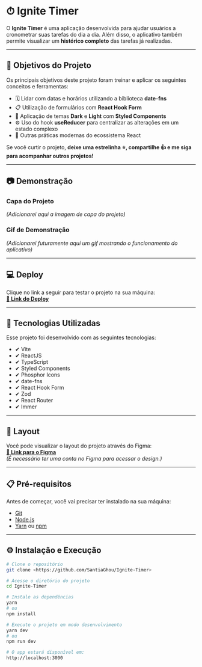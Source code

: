 # ⏱ Ignite Timer

O **Ignite Timer** é uma aplicação desenvolvida para ajudar usuários a cronometrar suas tarefas do dia a dia. Além disso, o aplicativo também permite visualizar um **histórico completo** das tarefas já realizadas.

---

## 🎯 Objetivos do Projeto

Os principais objetivos deste projeto foram treinar e aplicar os seguintes conceitos e ferramentas:

- 🗓 Lidar com datas e horários utilizando a biblioteca **date-fns**
- 📋 Utilização de formulários com **React Hook Form**
- 🎨 Aplicação de temas **Dark** e **Light** com **Styled Components**
- ⚙ Uso do hook **useReducer** para centralizar as alterações em um estado complexo
- 🔧 Outras práticas modernas do ecossistema React

Se você curtir o projeto, **deixe uma estrelinha ⭐, compartilhe 👍 e me siga para acompanhar outros projetos!**

---

## 📷 Demonstração

### Capa do Projeto
*(Adicionarei aqui a imagem de capa do projeto)*

### Gif de Demonstração
*(Adicionarei futuramente aqui um gif mostrando o funcionamento do aplicativo)*

---

## 💻 Deploy

Clique no link a seguir para testar o projeto na sua máquina:  
**[🔗 Link do Deploy](#)**

---

## 🚀 Tecnologias Utilizadas

Esse projeto foi desenvolvido com as seguintes tecnologias:

- ✔ Vite
- ✔ ReactJS
- ✔ TypeScript
- ✔ Styled Components
- ✔ Phosphor Icons
- ✔ date-fns
- ✔ React Hook Form
- ✔ Zod
- ✔ React Router
- ✔ Immer

---

## 🎨 Layout

Você pode visualizar o layout do projeto através do Figma:  
**[🔗 Link para o Figma](#)**  
*(É necessário ter uma conta no Figma para acessar o design.)*

---

## 📋 Pré-requisitos

Antes de começar, você vai precisar ter instalado na sua máquina:

- [Git](https://git-scm.com/)
- [Node.js](https://nodejs.org/)
- [Yarn](https://yarnpkg.com/) ou [npm](https://www.npmjs.com/)

---

## ⚙️ Instalação e Execução

```bash
# Clone o repositório
git clone <https://github.com/SantiaGhou/Ignite-Timer>

# Acesse o diretório do projeto
cd Ignite-Timer

# Instale as dependências
yarn
# ou
npm install

# Execute o projeto em modo desenvolvimento
yarn dev
# ou
npm run dev

# O app estará disponível em:
http://localhost:3000
